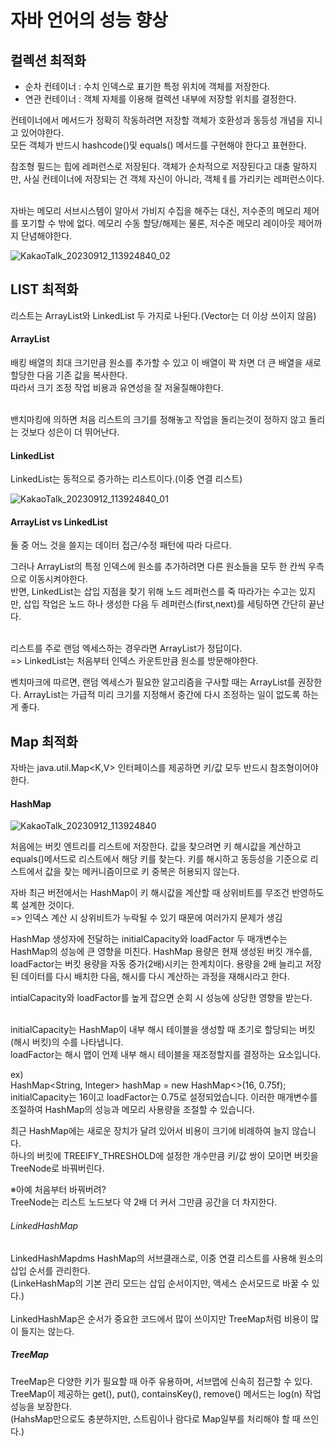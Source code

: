 <h1>자바 언어의 성능 향상</h1>

<h2>컬렉션 최적화</h2>

- 순차 컨테이너 : 수치 인덱스로 표기한 특정 위치에 객체를 저장한다.
- 연관 컨테이너 : 객체 자체를 이용해 컬렉션 내부에 저장할 위치를 결정한다.

컨테이너에서 메서드가 정확히 작동하려면 저장할 객체가 호환성과 동등성 개념을 지니고 있어야한다.</br>
모든 객체가 반드시 hashcode()및 equals() 메서드를 구현해야 한다고 표현한다.</br>

참조형 필드는 힙에 레퍼런스로 저장된다. 객체가 순차적으로 저장된다고 대충 말하지만, 사실 컨테이너에 저장되는 건 객체 자신이 아니라, 객체ㅔ를 가리키는 레퍼런스이다.</br></br>

자바는 메모리 서브시스템이 알아서 가비지 수집을 해주는 대신, 저수준의 메모리 제어를 포기할 수 밖에 없다. 메모리 수동 할당/해제는 물론, 저수준 메모리 레이아웃 제어까지 단념해야한다.</br>


![KakaoTalk_20230912_113924840_02](https://github.com/JSON-loading-and-unloading/Optimizing-Java/assets/106163272/c0e4b5ed-a36c-4be7-8f93-c3dc048b33ec)

<h2>LIST 최적화</h2>

리스트는 ArrayList와 LinkedList 두 가지로 나뒨다.(Vector는 더 이상 쓰이지 않음)</br>

<h4>ArrayList</h4>

배킹 배열의 최대 크기만큼 원소를 추가할 수 있고 이 배열이 꽉 차면 더 큰 배열을 새로 할당한 다음 기존 값을 복사한다.</br>
따라서 크기 조정 작업 비용과 유연성을 잘 저울질해야한다.</br></br>

밴치마킹에 의하면 처음 리스트의 크기를 정해놓고 작업을 돌리는것이 정하지 않고 돌리는 것보다 성은이 더 뛰어난다.</br>

<h4>LinkedList</h4>

LinkedList는 동적으로 증가하는 리스트이다.(이중 연결 리스트)</br>

![KakaoTalk_20230912_113924840_01](https://github.com/JSON-loading-and-unloading/Optimizing-Java/assets/106163272/ed997a35-44bb-400b-94f1-2e3505f223e1)


<h4>ArrayList vs LinkedList</h4>

둘 중 어느 것을 쓸지는 데이터 접근/수정 패턴에 따라 다르다.</br>

그러나 ArrayList의 특정 인덱스에 원소를 추가하려면 다른 원소들을 모두 한 칸씩 우측으로 이동시켜야한다.</br>
반면, LinkedList는 삽입 지점을 찾기 위해 노드 레퍼런스를 죽 따라가는 수고는 있지만, 삽입 작업은 노드 하나 생성한 다음 두 레퍼런스(first,next)를 세팅하면 간단히 끝난다.</br></br>

리스트를 주로 랜덤 엑세스하는 경우라면 ArrayList가 정답이다.</br>
=> LinkedList는 처음부터 인덱스 카운트만큼 원소를 방문해야한다.</br>

벤치마크에 따르면, 랜덤 엑세스가 필요한 알고리즘을 구사할 때는 ArrayList를 권장한다. ArrayList는 가급적 미리 크기를 지정해서 중간에 다시 조정하는 일이 없도록 하는게 좋다.</br>


<h2>Map 최적화</h2>

자바는 java.util.Map<K,V> 인터페이스를 제공하면 키/값 모두 반드시 참조형이어야 한다.</br>

<h4>HashMap</h4>


![KakaoTalk_20230912_113924840](https://github.com/JSON-loading-and-unloading/Optimizing-Java/assets/106163272/04aecc95-3cf0-4cb4-8c26-1123349efe81)

처음에는 버킷 엔트리를 리스트에 저장한다. 값을 찾으려면 키 해시값을 계산하고 equals()메서드로 리스트에서 해당 키를 찾는다. 키를 해시하고 동등성을 기준으로 리스트에서 값을 찾는 메커니즘이므로 키 중복은
허용되지 않는다. </br>

자바 최근 버전에서는 HashMap이 키 해시값을 계산할 때 상위비트를 무조건 반영하도록 설계한 것이다.</br>
=> 인덱스 계산 시 상위비트가 누락될 수 있기 때문에 여러가지 문제가 생김</br>

HashMap 생성자에 전달하는 initialCapacity와 loadFactor 두 매개변수는 HashMap의 성능에 큰 영향을 미친다. HashMap 용량은 현재 생성된 버킷 개수를, loadFactor는 버킷 용량을 자동 증가(2배)시키는 한계치이다.
용량을 2배 늘리고 저장된 데이터를 다시 배치한 다음, 해시를 다시 계산하는 과정을 재해시라고 한다.</br>

intialCapacity와 loadFactor를 높게 잡으면 순회 시 성능에 상당한 영향을 받는다.</br></br>

initialCapacity는 HashMap이 내부 해시 테이블을 생성할 때 초기로 할당되는 버킷 (해시 버킷)의 수를 나타냅니다.</br>
loadFactor는 해시 맵이 언제 내부 해시 테이블을 재조정할지를 결정하는 요소입니다.</br>

ex)</br>
HashMap<String, Integer> hashMap = new HashMap<>(16, 0.75f);</br>
initialCapacity는 16이고 loadFactor는 0.75로 설정되었습니다. 이러한 매개변수를 조절하여 HashMap의 성능과 메모리 사용량을 조절할 수 있습니다.</br>

최근 HashMap에는  새로운 장치가 달려 있어서 비용이 크기에 비례하여 늘지 않습니다.</br>
하나의 버킷에 TREEIFY_THRESHOLD에 설정한 개수만큼 키/값 쌍이 모이면 버킷을 TreeNode로 바꿔버린다.</br>

※아예 처음부터 바꿔버려?</br>
TreeNode는 리스트 노드보다 약 2배 더 커서 그만큼 공간을 더 차지한다.</br>

<h6>LinkedHashMap</h6>

LinkedHashMapdms HashMap의 서브클래스로, 이중 연결 리스트를 사용해 원소의 삽입 순서를 관리한다.</br>
(LinkeHashMap의 기본 관리 모드는 삽입 순서이지만, 액세스 순서모드로 바꿀 수 있다.)</br>
</br>
LinkedHashMap은 순서가 중요한 코드에서 많이 쓰이지만 TreeMap처럼 비용이 많이 들지는 않는다.</br>

<h5>TreeMap</h5>

TreeMap은 다양한 키가 필요할 때 아주 유용하며, 서브맵에 신속히 접근할 수 있다.</br>
TreeMap이 제공하는 get(), put(), containsKey(), remove() 메서드는 log(n) 작업 성능을 보장한다.</br>
(HahsMap만으로도 충분하지만, 스트림이나 람다로 Map일부를 처리해야 할 때 쓰인다.)</br>
